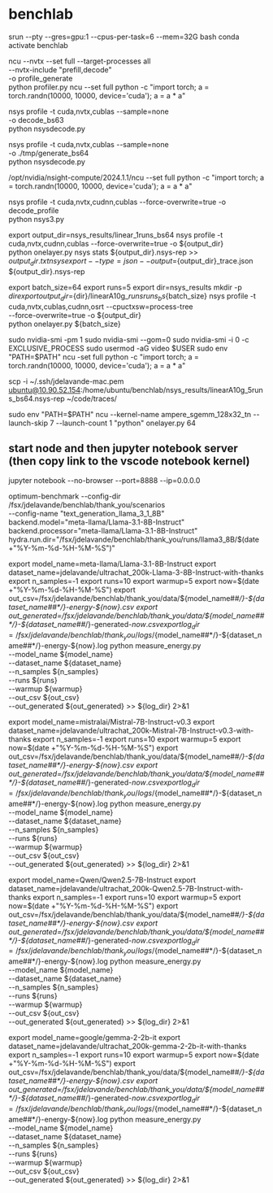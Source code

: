 # benchlab

srun --pty --gres=gpu:1 --cpus-per-task=6 --mem=32G bash
conda activate benchlab

ncu --nvtx --set full --target-processes all \
    --nvtx-include "prefill,decode" \
    -o profile_generate \
    python profiler.py
ncu --set full python -c "import torch; a = torch.randn(10000, 10000, device='cuda'); a = a * a"


nsys profile -t cuda,nvtx,cublas --sample=none \
    -o decode_bs63 \
    python nsysdecode.py

nsys profile -t cuda,nvtx,cublas --sample=none \
    -o ./tmp/generate_bs64 \
    python nsysdecode.py

/opt/nvidia/nsight-compute/2024.1.1/ncu --set full python -c "import torch; a = torch.randn(10000, 10000, device='cuda'); a = a * a"

nsys profile -t cuda,nvtx,cudnn,cublas --force-overwrite=true -o decode_profile \
  python nsys3.py

export output_dir=nsys_results/linear_1runs_bs64
nsys profile -t cuda,nvtx,cudnn,cublas --force-overwrite=true -o ${output_dir} \
  python onelayer.py
nsys stats ${output_dir}.nsys-rep >> ${output_dir}.txt
nsys export --type=json --output=${output_dir}_trace.json ${output_dir}.nsys-rep

export batch_size=64
export runs=5
export dir=nsys_results
mkdir -p ${dir}
export output_dir=${dir}/linearA10g_${runs}runs_bs${batch_size}
nsys profile -t cuda,nvtx,cublas,cudnn,osrt --cpuctxsw=process-tree \
--force-overwrite=true -o ${output_dir} \
  python onelayer.py ${batch_size}


sudo nvidia-smi -pm 1
sudo nvidia-smi --gom=0
sudo nvidia-smi -i 0 -c EXCLUSIVE_PROCESS
sudo usermod -aG video $USER
sudo env "PATH=$PATH" ncu -set full python -c "import torch; a = torch.randn(10000, 10000, device='cuda'); a = a * a"

scp -i ~/.ssh/jdelavande-mac.pem ubuntu@10.90.52.154:/home/ubuntu/benchlab/nsys_results/linearA10g_5runs_bs64.nsys-rep ~/code/traces/

sudo env "PATH=$PATH" ncu --kernel-name ampere_sgemm_128x32_tn --launch-skip 7 --launch-count 1 "python" onelayer.py 64


## start node and then jupyter notebook server (then copy link to the vscode notebook kernel)
jupyter notebook --no-browser --port=8888 --ip=0.0.0.0


optimum-benchmark --config-dir /fsx/jdelavande/benchlab/thank_you/scenarios \
            --config-name "text_generation_llama_3_1_8B" \
            backend.model="meta-llama/Llama-3.1-8B-Instruct" \
            backend.processor="meta-llama/Llama-3.1-8B-Instruct" \
            hydra.run.dir="/fsx/jdelavande/benchlab/thank_you/runs/llama3_8B/$(date +"%Y-%m-%d-%H-%M-%S")"


export model_name=meta-llama/Llama-3.1-8B-Instruct
export dataset_name=jdelavande/ultrachat_200k-Llama-3-8B-Instruct-with-thanks
export n_samples=-1
export runs=10
export warmup=5
export now=$(date +"%Y-%m-%d-%H-%M-%S")
export out_csv=/fsx/jdelavande/benchlab/thank_you/data/${model_name##*/}-${dataset_name##*/}-energy-${now}.csv
export out_generated=/fsx/jdelavande/benchlab/thank_you/data/${model_name##*/}-${dataset_name##*/}-generated-${now}.csv
export log_dir=/fsx/jdelavande/benchlab/thank_you/logs/${model_name##*/}-${dataset_name##*/}-energy-${now}.log
python measure_energy.py \
  --model_name ${model_name} \
  --dataset_name ${dataset_name} \
  --n_samples ${n_samples} \
  --runs ${runs} \
  --warmup ${warmup} \
  --out_csv ${out_csv} \
  --out_generated ${out_generated} >> ${log_dir} 2>&1
  

export model_name=mistralai/Mistral-7B-Instruct-v0.3
export dataset_name=jdelavande/ultrachat_200k-Mistral-7B-Instruct-v0.3-with-thanks
export n_samples=-1
export runs=10
export warmup=5
export now=$(date +"%Y-%m-%d-%H-%M-%S")
export out_csv=/fsx/jdelavande/benchlab/thank_you/data/${model_name##*/}-${dataset_name##*/}-energy-${now}.csv
export out_generated=/fsx/jdelavande/benchlab/thank_you/data/${model_name##*/}-${dataset_name##*/}-generated-${now}.csv
export log_dir=/fsx/jdelavande/benchlab/thank_you/logs/${model_name##*/}-${dataset_name##*/}-energy-${now}.log
python measure_energy.py \
  --model_name ${model_name} \
  --dataset_name ${dataset_name} \
  --n_samples ${n_samples} \
  --runs ${runs} \
  --warmup ${warmup} \
  --out_csv ${out_csv} \
  --out_generated ${out_generated} >> ${log_dir} 2>&1

export model_name=Qwen/Qwen2.5-7B-Instruct
export dataset_name=jdelavande/ultrachat_200k-Qwen2.5-7B-Instruct-with-thanks
export n_samples=-1
export runs=10
export warmup=5
export now=$(date +"%Y-%m-%d-%H-%M-%S")
export out_csv=/fsx/jdelavande/benchlab/thank_you/data/${model_name##*/}-${dataset_name##*/}-energy-${now}.csv
export out_generated=/fsx/jdelavande/benchlab/thank_you/data/${model_name##*/}-${dataset_name##*/}-generated-${now}.csv
export log_dir=/fsx/jdelavande/benchlab/thank_you/logs/${model_name##*/}-${dataset_name##*/}-energy-${now}.log
python measure_energy.py \
  --model_name ${model_name} \
  --dataset_name ${dataset_name} \
  --n_samples ${n_samples} \
  --runs ${runs} \
  --warmup ${warmup} \
  --out_csv ${out_csv} \
  --out_generated ${out_generated} >> ${log_dir} 2>&1

export model_name=google/gemma-2-2b-it
export dataset_name=jdelavande/ultrachat_200k-gemma-2-2b-it-with-thanks
export n_samples=-1
export runs=10
export warmup=5
export now=$(date +"%Y-%m-%d-%H-%M-%S")
export out_csv=/fsx/jdelavande/benchlab/thank_you/data/${model_name##*/}-${dataset_name##*/}-energy-${now}.csv
export out_generated=/fsx/jdelavande/benchlab/thank_you/data/${model_name##*/}-${dataset_name##*/}-generated-${now}.csv
export log_dir=/fsx/jdelavande/benchlab/thank_you/logs/${model_name##*/}-${dataset_name##*/}-energy-${now}.log
python measure_energy.py \
  --model_name ${model_name} \
  --dataset_name ${dataset_name} \
  --n_samples ${n_samples} \
  --runs ${runs} \
  --warmup ${warmup} \
  --out_csv ${out_csv} \
  --out_generated ${out_generated} >> ${log_dir} 2>&1